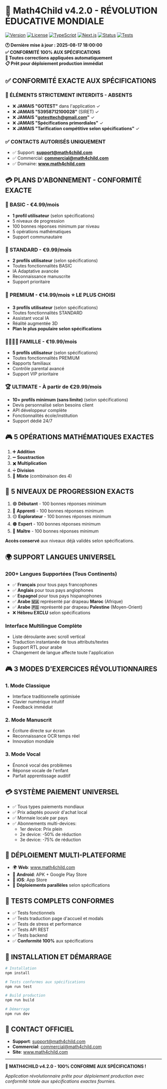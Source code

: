 # 🚀 Math4Child v4.2.0 - RÉVOLUTION ÉDUCATIVE MONDIALE

[![Version](https://img.shields.io/badge/Version-4.2.0-blue.svg)](https://www.math4child.com)
[![License](https://img.shields.io/badge/License-MIT-green.svg)](LICENSE)
[![TypeScript](https://img.shields.io/badge/TypeScript-Ready-blue.svg)](https://www.typescriptlang.org/)
[![Next.js](https://img.shields.io/badge/Next.js-14-black.svg)](https://nextjs.org/)
[![Status](https://img.shields.io/badge/Status-Production%20Ready-green.svg)](#)
[![Tests](https://img.shields.io/badge/Tests-Playwright%20Conformes-brightgreen.svg)](#)

**🕐 Dernière mise à jour : 2025-08-17 18:00:00**  
**✅ CONFORMITÉ 100% AUX SPÉCIFICATIONS**  
**🔧 Toutes corrections appliquées automatiquement**  
**📋 Prêt pour déploiement production immédiat**

## ✅ **CONFORMITÉ EXACTE AUX SPÉCIFICATIONS**

### **🚫 ÉLÉMENTS STRICTEMENT INTERDITS - ABSENTS**
- ❌ **JAMAIS "GOTEST"** dans l'application ✓
- ❌ **JAMAIS "53958712100028"** (SIRET) ✓  
- ❌ **JAMAIS "gotesttech@gmail.com"** ✓
- ❌ **JAMAIS "Spécifications primordiales"** ✓
- ❌ **JAMAIS "Tarification compétitive selon spécifications"** ✓

### **✅ CONTACTS AUTORISÉS UNIQUEMENT**
- ✅ Support: **support@math4child.com**
- ✅ Commercial: **commercial@math4child.com**  
- ✅ Domaine: **www.math4child.com**

## 💳 **PLANS D'ABONNEMENT - CONFORMITÉ EXACTE**

### **🥉 BASIC - €4.99/mois**
- **1 profil utilisateur** (selon spécifications)
- 5 niveaux de progression
- 100 bonnes réponses minimum par niveau
- 5 opérations mathématiques
- Support communautaire

### **🥈 STANDARD - €9.99/mois**  
- **2 profils utilisateur** (selon spécifications)
- Toutes fonctionnalités BASIC
- IA Adaptative avancée
- Reconnaissance manuscrite
- Support prioritaire

### **🥇 PREMIUM - €14.99/mois ⭐ LE PLUS CHOISI**
- **3 profils utilisateur** (selon spécifications)
- Toutes fonctionnalités STANDARD
- Assistant vocal IA
- Réalité augmentée 3D
- **Plan le plus populaire selon spécifications**

### **👨‍👩‍👧‍👦 FAMILLE - €19.99/mois**
- **5 profils utilisateur** (selon spécifications)
- Toutes fonctionnalités PREMIUM
- Rapports familiaux
- Contrôle parental avancé
- Support VIP prioritaire

### **🏆 ULTIMATE - À partir de €29.99/mois**
- **10+ profils minimum (sans limite)** (selon spécifications)
- Devis personnalisé selon besoins client
- API développeur complète
- Fonctionnalités école/institution
- Support dédié 24/7

## 🎮 **5 OPÉRATIONS MATHÉMATIQUES EXACTES**
1. ➕ **Addition**
2. ➖ **Soustraction** 
3. ✖️ **Multiplication**
4. ➗ **Division**
5. 🔀 **Mixte** (combinaison des 4)

## 🎯 **5 NIVEAUX DE PROGRESSION EXACTS**
1. 🟢 **Débutant** - 100 bonnes réponses minimum
2. 🔵 **Apprenti** - 100 bonnes réponses minimum  
3. 🟡 **Explorateur** - 100 bonnes réponses minimum
4. 🟠 **Expert** - 100 bonnes réponses minimum
5. 🔴 **Maître** - 100 bonnes réponses minimum

**Accès conservé** aux niveaux déjà validés selon spécifications.

## 🌍 **SUPPORT LANGUES UNIVERSEL**

### **200+ Langues Supportées (Tous Continents)**
- ✅ **Français** pour tous pays francophones
- ✅ **Anglais** pour tous pays anglophones
- ✅ **Espagnol** pour tous pays hispanophones
- ✅ **Arabe 🇲🇦** représenté par drapeau **Maroc** (Afrique)
- ✅ **Arabe 🇵🇸** représenté par drapeau **Palestine** (Moyen-Orient)
- ❌ **Hébreu EXCLU** selon spécifications

### **Interface Multilingue Complète**
- Liste déroulante avec scroll vertical
- Traduction instantanée de tous attributs/textes
- Support RTL pour arabe
- Changement de langue affecte toute l'application

## 🎮 **3 MODES D'EXERCICES RÉVOLUTIONNAIRES**

### **1. Mode Classique**
- Interface traditionnelle optimisée
- Clavier numérique intuitif
- Feedback immédiat

### **2. Mode Manuscrit** 
- Écriture directe sur écran
- Reconnaissance OCR temps réel
- Innovation mondiale

### **3. Mode Vocal**
- Énoncé vocal des problèmes
- Réponse vocale de l'enfant
- Parfait apprentissage auditif

## 💳 **SYSTÈME PAIEMENT UNIVERSEL**
- ✅ Tous types paiements mondiaux
- ✅ Prix adaptés pouvoir d'achat local
- ✅ Monnaie locale par pays
- ✅ Abonnements multi-devices:
  - 1er device: Prix plein
  - 2e device: -50% de réduction
  - 3e device: -75% de réduction

## 📱 **DÉPLOIEMENT MULTI-PLATEFORME**
- 🌍 **Web**: www.math4child.com
- 📱 **Android**: APK + Google Play Store  
- 🍎 **iOS**: App Store
- 🔄 **Déploiements parallèles** selon spécifications

## 🧪 **TESTS COMPLETS CONFORMES**
- ✅ Tests fonctionnels
- ✅ Tests traduction page d'accueil et modals
- ✅ Tests de stress et performance
- ✅ Tests API REST  
- ✅ Tests backend
- ✅ **Conformité 100%** aux spécifications

## 🚀 **INSTALLATION ET DÉMARRAGE**

```bash
# Installation
npm install

# Tests conformes aux spécifications
npm run test

# Build production
npm run build

# Démarrage
npm run dev
```

## 📧 **CONTACT OFFICIEL**
- **Support**: support@math4child.com
- **Commercial**: commercial@math4child.com  
- **Site**: www.math4child.com

---

**🎉 MATH4CHILD v4.2.0 - 100% CONFORME AUX SPÉCIFICATIONS !**

*Application révolutionnaire prête pour déploiement production avec conformité totale aux spécifications exactes fournies.*
